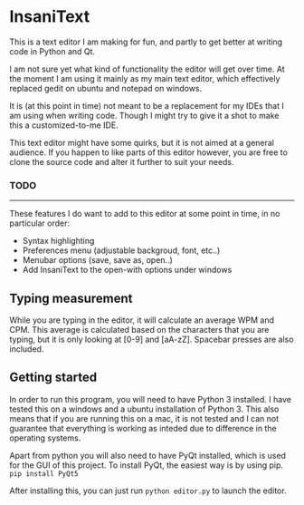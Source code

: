InsaniText
=========
This is a text editor I am making for fun, and partly to get better at writing code in Python and Qt.

I am not sure yet what kind of functionality the editor will get over time. At the moment I am using it mainly as my main text editor, which effectively replaced gedit on ubuntu and notepad on windows. 

It is (at this point in time) not meant to be a replacement for my IDEs that I am using when writing code. Though I might try to give it a shot to make this a customized-to-me IDE. 

This text editor might have some quirks, but it is not aimed at a general audience. If you happen to like parts of this editor however, you are free to clone the source code and alter it further to suit your needs. 


### TODO
----------------
These features I do want to add to this editor at some point in time, in no particular order:

* Syntax highlighting 
* Preferences menu (adjustable backgroud, font, etc..)
* Menubar options (save, save as, open..)
* Add InsaniText to the open-with options under windows

## Typing measurement
While you are typing in the editor, it will calculate an average WPM and CPM. This average is calculated based on the characters that you are typing, but it is only looking at [0-9] and [aA-zZ]. Spacebar presses are also included. 

## Getting started
In order to run this program, you will need to have Python 3 installed. I have tested this on a windows and a ubuntu installation of Python 3. This also means that if you are running this on a mac, it is not tested and I can not guarantee that everything is working as inteded due to difference in the operating systems. 

Apart from python you will also need to have PyQt installed, which is used for the GUI of this project. To install PyQt, the easiest way is by using pip. `pip install PyQt5`

After installing this, you can just run `python editor.py` to launch the editor.